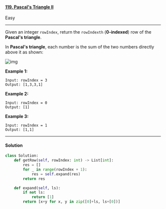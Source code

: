 #### [119. Pascal's Triangle II](https://leetcode.com/problems/pascals-triangle-ii/)

Easy

---

Given an integer `rowIndex`, return the `rowIndexth` (**0-indexed**) row of the **Pascal's triangle**.

In **Pascal's triangle**, each number is the sum of the two numbers directly above it as shown:

![img](https://upload.wikimedia.org/wikipedia/commons/0/0d/PascalTriangleAnimated2.gif)

 

**Example 1:**

```
Input: rowIndex = 3
Output: [1,3,3,1]
```

**Example 2:**

```
Input: rowIndex = 0
Output: [1]
```

**Example 3:**

```
Input: rowIndex = 1
Output: [1,1]
```

---

#### Solution

```python
class Solution:
    def getRow(self, rowIndex: int) -> List[int]:
        res = []
        for _ in range(rowIndex + 1):
            res = self.expand(res)
        return res
    
    def expand(self, ls):
        if not ls:
            return [1]
        return [x+y for x, y in zip([0]+ls, ls+[0])]
```


